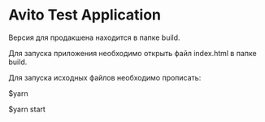 # Avito Test Application

Версия для продакшена находится в папке build.

Для запуска приложения необходимо открыть файл index.html в папке build.

Для запуска исходных файлов необходимо прописать:

$yarn

$yarn start
